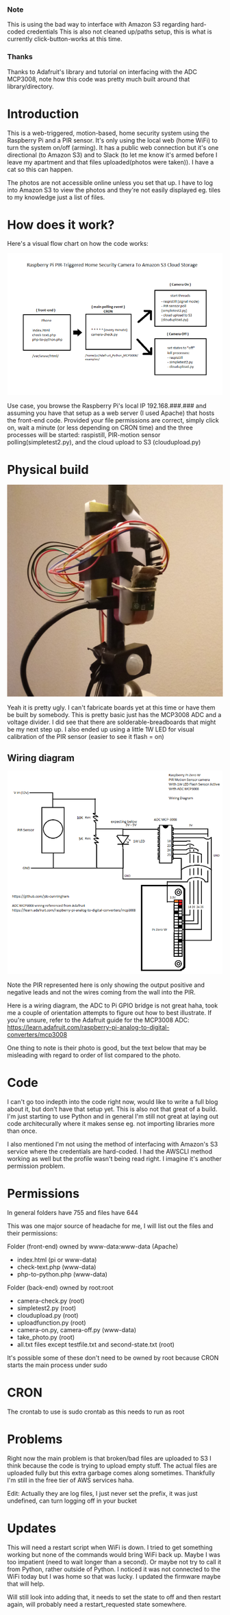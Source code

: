 ### Note

This is using the bad way to interface with Amazon S3 regarding hard-coded credentials
This is also not cleaned up/paths setup, this is what is currently click-button-works at this time.

### Thanks

Thanks to Adafruit's library and tutorial on interfacing with the ADC MCP3008, note how this code was pretty much built around that library/directory.

# Introduction

This is a web-triggered, motion-based, home security system using the Raspberry Pi and a PIR sensor. It's only using the local web (home WiFi) to turn the system on/off (arming). It has a public web connection but it's one directional (to Amazon S3) and to Slack (to let me know it's armed before I leave my apartment and that files uploaded(photos were taken)). I have a cat so this can happen.

The photos are not accessible online unless you set that up. I have to log into Amazon S3 to view the photos and they're not easily displayed eg. tiles to my knowledge just a list of files.

# How does it work?

Here's a visual flow chart on how the code works:

![Alt text](https://raw.githubusercontent.com/jdc-cunningham/raspi-home-security-cam/master/ver_1/correct-path.png "Raspberry Pi Home Security Camera PIR Motion Sensor Using PHP+Python and Amazon S3")

Use case, you browse the Raspberry Pi's local IP 192.168.###.### and assuming you have that setup as a web server (I used Apache) that hosts the front-end code. Provided your file permissions are correct, simply click on, wait a minute (or less depending on CRON time) and the three processes will be started: raspistill, PIR-motion sensor polling(simpletest2.py), and the cloud upload to S3 (cloudupload.py)

# Physical build

![Alt text](https://raw.githubusercontent.com/jdc-cunningham/raspi-home-security-cam/master/concept.jpg "Raspberry Pi Home Security Camera PIR Motion Sensor Using PHP+Python and Amazon S3")

Yeah it is pretty ugly. I can't fabricate boards yet at this time or have them be built by somebody. This is pretty basic just has the MCP3008 ADC and a voltage divider. I did see that there are solderable-breadboards that might be my next step up. I also ended up using a little 1W LED for visual calibration of the PIR sensor (easier to see it flash = on)

## Wiring diagram
![Alt text](https://raw.githubusercontent.com/jdc-cunningham/raspi-home-security-cam/master/ver_1/pi-zero-w-pir-1w-led-wiring.png "Raspberry Pi With 12V PIR Sensor ADC MCP3008 1W LED")

Note the PIR represented here is only showing the output positive and negative leads and not the wires coming from the wall into the PIR.

Here is a wiring diagram, the ADC to Pi GPIO bridge is not great haha, took me a couple of orientation attempts to figure out how to best illustrate. If you're unsure, refer to the Adafruit guide for the MCP3008 ADC: https://learn.adafruit.com/raspberry-pi-analog-to-digital-converters/mcp3008

One thing to note is their photo is good, but the text below that may be misleading with regard to order of list compared to the photo.

# Code

I can't go too indepth into the code right now, would like to write a full blog about it, but don't have that setup yet. This is also not that great of a build. I'm just starting to use Python and in general I'm still not great at laying out code architecurally where it makes sense eg. not importing libraries more than once.

I also mentioned I'm not using the method of interfacing with Amazon's S3 service where the credentials are hard-coded. I had the AWSCLI method working as well but the profile wasn't being read right. I imagine it's another permission problem.

# Permissions

In general folders have 755 and files have 644

This was one major source of headache for me, I will list out the files and their permissions:

Folder (front-end) owned by www-data:www-data (Apache)
* index.html (pi or www-data)
* check-text.php (www-data)
* php-to-python.php (www-data)

Folder (back-end) owned by root:root
* camera-check.py (root)
* simpletest2.py (root)
* cloudupload.py (root)
* uploadfunction.py (root)
* camera-on.py, camera-off.py (www-data)
* take_photo.py (root)
* all.txt files except testfile.txt and second-state.txt (root)

It's possible some of these don't need to be owned by root because CRON starts the main process under sudo

# CRON

The crontab to use is sudo crontab as this needs to run as root

# Problems

Right now the main problem is that broken/bad files are uploaded to S3 I think because the code is trying to upload empty stuff. The actual files are uploaded fully but this extra garbage comes along sometimes. Thankfully I'm still in the free tier of AWS services haha.

Edit: Actually they are log files, I just never set the prefix, it was just undefined, can turn logging off in your bucket

# Updates

This will need a restart script when WiFi is down. I tried to get something working but none of the commands would bring WiFi back up. Maybe I was too impatient (need to wait longer than a second). Or maybe not try to call it from Python, rather outside of Python. I noticed it was not connected to the WiFi today but I was home so that was lucky. I updated the firmware maybe that will help.

Will still look into adding that, it needs to set the state to off and then restart again, will probably need a restart_requested state somewhere.
